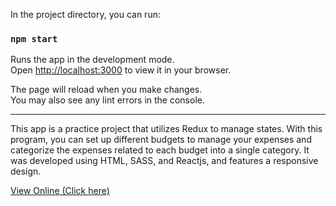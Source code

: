 In the project directory, you can run:

### `npm start`

Runs the app in the development mode.\
Open [http://localhost:3000](http://localhost:3000) to view it in your browser.

The page will reload when you make changes.\
You may also see any lint errors in the console.

---

This app is a practice project that utilizes Redux to manage states. With this program, you can set up different budgets to manage your expenses and categorize the expenses related to each budget into a single category. It was developed using HTML, SASS, and Reactjs, and features a responsive design.


[View Online (Click here)](https://ahmad-karimigorji.github.io/Budgets-APP/)
